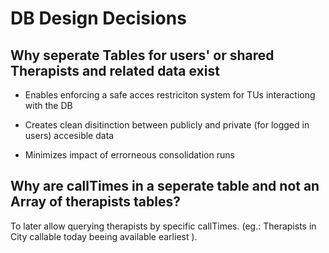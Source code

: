 # DB Design Decisions

## Why seperate Tables for users' or shared Therapists and related data exist

- Enables enforcing a safe acces restriciton system for TUs interactiong with the DB

- Creates clean disitinction between publicly and private (for logged in users) accesible data

- Minimizes impact of errorneous consolidation runs

## Why are callTimes in a seperate table and not an Array of therapists tables?

To later allow querying therapists by specific callTimes. (eg.: Therapists in City callable today beeing available earliest ).